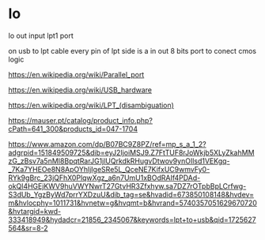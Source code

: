 # Io
Io out input lpt1 port

on usb to lpt cable every pin of lpt side is a in out 8 bits port to conect cmos logic

https://en.wikipedia.org/wiki/Parallel_port


https://en.wikipedia.org/wiki/USB_hardware

https://en.wikipedia.org/wiki/LPT_(disambiguation)

https://mauser.pt/catalog/product_info.php?cPath=641_300&products_id=047-1704

https://www.amazon.com/dp/B07BC9Z8PZ/ref=mp_s_a_1_2?adgrpid=151849509725&dib=eyJ2IjoiMSJ9.Z7FtTUF8rJoWkjb5XLyZkahMMzG_zBsv7a5nMI8BpqtRarJG1jlUQrkdkRHugvDtwov9ynOIlsd1VEKgq-_7Ka7YHEOe8N8ApOYhljIgeSRe5L_QceNE7KifxUC9wmvFy0-RYk9gBrc_23jQFhX0PlqwXgz_a6n7UmU1xBOdRAIf4PDAd-okQl4HGEjKWV9huVWYNwrT27GtvHR3Zfxhyw.sa7DZ7rOTpbBpLCrfwg-S3dUb_YgzByWd7prrYXDzuU&dib_tag=se&hvadid=673850108148&hvdev=m&hvlocphy=1011731&hvnetw=g&hvqmt=b&hvrand=5740357051629670720&hvtargid=kwd-333418949&hydadcr=21856_2345067&keywords=lpt+to+usb&qid=1725627564&sr=8-2


